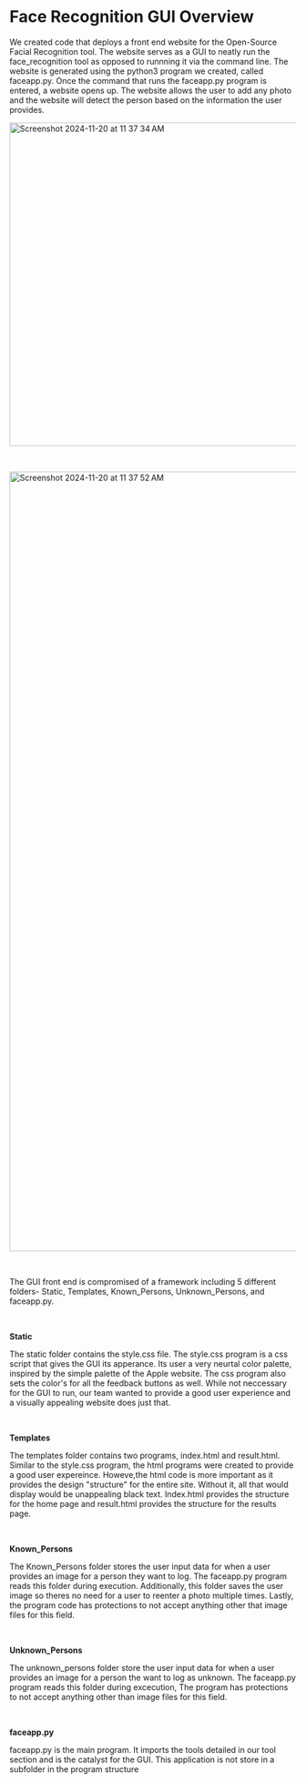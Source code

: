 # Face Recognition GUI Overview
We created code that deploys a front end website for the Open-Source Facial Recognition tool. The website serves as a GUI to neatly run the face_recognition tool as opposed to runnning it via the command line. The website is generated using the python3 program we created, called faceapp.py. Once the command that runs the faceapp.py program is entered, a website opens up. The website allows the user to add any photo and the website will detect the person based on the information the user provides.

<img width="568" alt="Screenshot 2024-11-20 at 11 37 34 AM" src="https://github.com/user-attachments/assets/cbfc58cf-e77e-41b8-9dc9-6fc63a261142">
<p><br></p>
<img width="1369" alt="Screenshot 2024-11-20 at 11 37 52 AM" src="https://github.com/user-attachments/assets/26bd999b-103d-4bcd-9eac-ad310e26c0ad">
<p><br></p>
The GUI front end is compromised of a framework including 5 different folders- Static, Templates, Known_Persons, Unknown_Persons, and faceapp.py.
<p><br></p>
<p><strong>Static</strong></p>
The static folder contains the style.css file. The style.css program is a css script that gives the GUI its apperance. Its user a very neurtal color palette, inspired by the simple palette of the Apple website. The css program also sets the color's for all the feedback buttons as well. While not neccessary for the GUI to run, our team wanted to provide a good user experience and a visually appealing website does just that.
<p><br></p>
<p><strong>Templates</strong></p>
The templates folder contains two programs, index.html and result.html. Similar to the style.css program, the html programs were created to provide a good user expereince. Howeve,the html code is more important as it provides the design "structure" for the entire site. Without it, all that would display would be unappealing black text. Index.html provides the structure for the home page and result.html provides the structure for the results page.
<p><br></p>
<p><strong>Known_Persons</strong></p>
The Known_Persons folder stores the user input data for when a user provides an image for a person they want to log. The faceapp.py program reads this folder during execution. Additionally, this folder saves the user image so theres no need for a user to reenter a photo multiple times. Lastly, the program code has protections to not accept anything other that image files for this field.
<p><br></p>
<p><strong>Unknown_Persons</strong></p>
The unknown_persons folder store the user input data for when a user provides an image for a person the want to log as unknown. The faceapp.py program reads this folder during excecution, The program has protections to not accept anything other than image files for this field.
<p><br></p>
<p><strong>faceapp.py</strong></p>
faceapp.py is the main program. It imports the tools detailed in our tool section and is the catalyst for the GUI. This application is not store in a subfolder in the program structure
